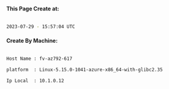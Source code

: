 
   
#### This Page Create at:

```bash

2023-07-29 - 15:57:04 UTC

```

#### Create By Machine:

```bash

Host Name : fv-az792-617

platform  : Linux-5.15.0-1041-azure-x86_64-with-glibc2.35

Ip Local  : 10.1.0.12

```

